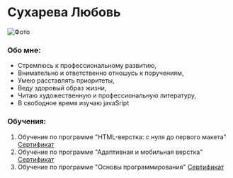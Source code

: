 # Сухарева Любовь 
![Фото](https://i.ytimg.com/vi/SCSRA_xLyRk/hqdefault.jpg)

### Обо мне:
* Стремлюсь к профессиональному развитию, 
* Внимательно и ответственно отношусь к поручениям, 
* Умею расставлять приоритеты, 
* Веду здоровый образ жизни, 
* Читаю художественную и профессиональную литературу, 
* В свободное время изучаю javaSript

### Обучения:
1. Обучение по программе "HTML-верстка: с нуля до первого макета" [Сертификат](https://netology.ru/sharing/6b79c20344ad1d80fd87cb1492b18e64?utm_source=social&utm_campaign=certificate_lms)
2. Обучение по программе "Адаптивная и мобильная верстка" [Сертификат](https://netology.ru/sharing/88375630f76904c924beb204c8d2b448?utm_source=social&utm_campaign=certificate_lms)
3. Обучение по программе "Основы программирования" [Сертификат](https://netology.ru/sharing/56e15480f7e688ff7cf870dc08a9bcb3?utm_source=social&utm_campaign=certificate_lms)




          